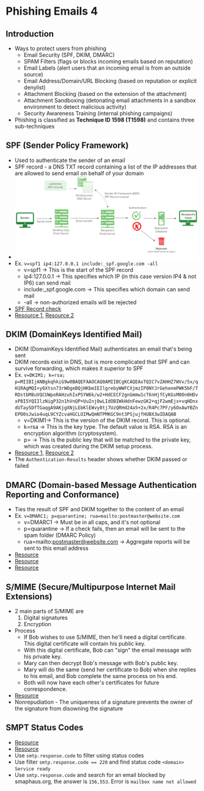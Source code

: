 # Phishing Emails 4


## Introduction
- Ways to protect users from phishing
    - Email Security (SPF, DKIM, DMARC)
    - SPAM Filters (flags or blocks incoming emails based on reputation)
    - Email Labels (alert users that an incoming email is from an outside source)
    - Email Address/Domain/URL Blocking (based on reputation or explicit denylist)
    - Attachment Blocking (based on the extension of the attachment)
    - Attachment Sandboxing (detonating email attachments in a sandbox environment to detect malicious activity)
    - Security Awareness Training (internal phishing campaigns)
- Phishing is classified as **Technique ID 1598 (T1598)** and contains three sub-techniques

## SPF (Sender Policy Framework)
- Used to authenticate the sender of an email
- SPF record - a DNS TXT record containing a list of the IP addresses that are allowed to send email on behalf of your domain
- ![SPF](Images/SPF.png)
- Ex. `v=spf1 ip4:127.0.0.1 include:_spf.google.com -all`
    - v=spf1 -> This is the start of the SPF record
    - ip4:127.0.0.1 -> This specifies which IP (in this case version IP4 & not IP6) can send mail
    - include:_spf.google.com -> This specifies which domain can send mail
    - -all -> non-authorized emails will be rejected
- [SPF Record check](https://dmarcian.com/spf-survey/)
- [Resource 1](https://dmarcian.com/spf-syntax-table/), [Resource 2](https://dmarcian.com/what-is-the-difference-between-spf-all-and-all/)

## DKIM (DomainKeys Identified Mail)
- DKIM (DomainKeys Identified Mail) authenticates an email that's being sent
- DKIM records exist in DNS, but is more complicated that SPF and can survive forwarding, which makes it superior to SPF
- Ex. `v=DKIM1; k=rsa; p=MIIBIjANBgkqhkiG9w0BAQEFAAOCAQ8AMIIBCgKCAQEAxTQIC7vZAHHZ7WVv/5x/qH1RAgMQI+y6Xtsn73rWOgeBQjHKbmIEIlgrebyWWFCXjmzIP0NYJrGehenmPWK5bF/TRDstbM8uVQCUWpoRAHzuhIxPSYW6k/w2+HdCECF2gnGmmw1cT6nHjfCyKGsM0On0HDvxP8I5YQIIlzNigP32n1hVnQP+UuInj0wLIdOBIWkHdnFewzGK2+qjF2wmEjx+vqHDnxdUTay5DfTGaqgA9AKjgXNjLEbKlEWvy0tj7UzQRHd24a5+2x/R4Pc7PF/y6OxAwYBZnEPO0sJwio4uqL9CYZcvaHGCLOIMwQmNTPMKGC9nt3PSjujfHUBX3wIDAQAB`
    - v=DKIM1-> This is the version of the DKIM record. This is optional. 
    - k=rsa -> This is the key type. The default value is RSA. RSA is an encryption algorithm (cryptosystem).
    - p= -> This is the public key that will be matched to the private key, which was created during the DKIM setup process. 
- [Resource 1](https://dmarcian.com/dkim-selectors/), [Resource 2](https://help.returnpath.com/hc/en-us/articles/222481088-DKIM-DNS-record-overview)
- The `Authentication-Results` header shows whether DKIM passed or failed

## DMARC (Domain-based Message Authentication Reporting and Conformance)
- Ties the result of SPF and DKIM together to the content of an email
- Ex. `v=DMARC1; p=quarantine; rua=mailto:postmaster@website.com`
    - v=DMARC1 -> Must be in all caps, and it's not optional
    - p=quarantine -> If a check fails, then an email will be sent to the spam folder (DMARC Policy)
    - rua=mailto:postmaster@website.com -> Aggregate reports will be sent to this email address
- [Resource](https://dmarcian.com/dmarc-record/)
- [Resource](https://dmarc.org/overview/)
- [Resource](https://dmarcian.com/alignment/)

## S/MIME (Secure/Multipurpose Internet Mail Extensions)
- 2 main parts of S/MIME are
    1. Digital signatures
    2. Encryption
- Process
    - If Bob wishes to use S/MIME, then he'll need a digital certificate. This digital certificate will contain his public key. 
    - With this digital certificate, Bob can "sign" the email message with his private key. 
    - Mary can then decrypt Bob's message with Bob's public key. 
    - Mary will do the same (send her certificate to Bob) when she replies to his email, and Bob complete the same process on his end.
    - Both will now have each other's certificates for future correspondence. 
- [Resource](https://docs.microsoft.com/en-us/exchange/security-and-compliance/smime-exo/smime-exo)
- Nonrepudiation - The uniqueness of a signature prevents the owner of the signature from disowning the signature

## SMPT Status Codes
- [Resource](https://www.wireshark.org/docs/dfref/s/smtp.html)
- [Resource](https://www.mailersend.com/blog/smtp-codes)
- Use `smtp.response.code` to filter using status codes
- Use filter `smtp.response.code == 220` and find status code `<domain> Service ready`
- Use `smtp.response.code` and search for an email blocked by smaphaus.org, the answer is `156,553`. Error is `mailbox name not allowed`
